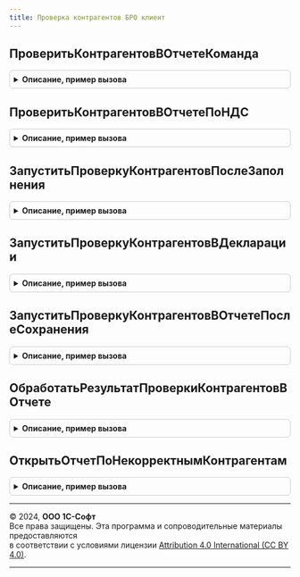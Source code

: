 ```yaml
---
title: Проверка контрагентов БРО клиент
---
```



## ПроверитьКонтрагентовВОтчетеКоманда
<details style="margin: 1em 0; padding: 0.5em; border: 1px solid #ccc; border-radius: 6px;">

<summary style="font-weight: bold; cursor: pointer;">Описание, пример вызова</summary>

```bsl

Процедура ПроверитьКонтрагентовВОтчетеКоманда(Форма) Экспорт
```

Пример вызова
```bsl
ПроверкаКонтрагентовБРОКлиент.ПроверитьКонтрагентовВОтчетеКоманда(Форма) 
```
</details>

## ПроверитьКонтрагентовВОтчетеПоНДС
<details style="margin: 1em 0; padding: 0.5em; border: 1px solid #ccc; border-radius: 6px;">

<summary style="font-weight: bold; cursor: pointer;">Описание, пример вызова</summary>

```bsl

Процедура ПроверитьКонтрагентовВОтчетеПоНДС(Форма) Экспорт
```

Пример вызова
```bsl
ПроверкаКонтрагентовБРОКлиент.ПроверитьКонтрагентовВОтчетеПоНДС(Форма) 
```
</details>

## ЗапуститьПроверкуКонтрагентовПослеЗаполнения
<details style="margin: 1em 0; padding: 0.5em; border: 1px solid #ccc; border-radius: 6px;">

<summary style="font-weight: bold; cursor: pointer;">Описание, пример вызова</summary>

```bsl

Процедура ЗапуститьПроверкуКонтрагентовПослеЗаполнения(Форма) Экспорт
```

Пример вызова
```bsl
ПроверкаКонтрагентовБРОКлиент.ЗапуститьПроверкуКонтрагентовПослеЗаполнения(Форма) 
```
</details>

## ЗапуститьПроверкуКонтрагентовВДекларации
<details style="margin: 1em 0; padding: 0.5em; border: 1px solid #ccc; border-radius: 6px;">

<summary style="font-weight: bold; cursor: pointer;">Описание, пример вызова</summary>

```bsl

Процедура ЗапуститьПроверкуКонтрагентовВДекларации(Форма, ДополнительныеПараметры) Экспорт
```

Пример вызова
```bsl
ПроверкаКонтрагентовБРОКлиент.ЗапуститьПроверкуКонтрагентовВДекларации(Форма, ДополнительныеПараметры) 
```
</details>

## ЗапуститьПроверкуКонтрагентовВОтчетеПослеСохранения
<details style="margin: 1em 0; padding: 0.5em; border: 1px solid #ccc; border-radius: 6px;">

<summary style="font-weight: bold; cursor: pointer;">Описание, пример вызова</summary>

```bsl

Процедура ЗапуститьПроверкуКонтрагентовВОтчетеПослеСохранения(РезультатСохранения, ДополнительныеПараметры) Экспорт
```

Пример вызова
```bsl
ПроверкаКонтрагентовБРОКлиент.ЗапуститьПроверкуКонтрагентовВОтчетеПослеСохранения(РезультатСохранения, ДополнительныеПараметры) 
```
</details>

## ОбработатьРезультатПроверкиКонтрагентовВОтчете
<details style="margin: 1em 0; padding: 0.5em; border: 1px solid #ccc; border-radius: 6px;">

<summary style="font-weight: bold; cursor: pointer;">Описание, пример вызова</summary>

```bsl

Процедура ОбработатьРезультатПроверкиКонтрагентовВОтчете(Форма) Экспорт
```

Пример вызова
```bsl
ПроверкаКонтрагентовБРОКлиент.ОбработатьРезультатПроверкиКонтрагентовВОтчете(Форма) 
```
</details>

## ОткрытьОтчетПоНекорректнымКонтрагентам
<details style="margin: 1em 0; padding: 0.5em; border: 1px solid #ccc; border-radius: 6px;">

<summary style="font-weight: bold; cursor: pointer;">Описание, пример вызова</summary>

```bsl

Процедура ОткрытьОтчетПоНекорректнымКонтрагентам(Форма) Экспорт
```

Пример вызова
```bsl
ПроверкаКонтрагентовБРОКлиент.ОткрытьОтчетПоНекорректнымКонтрагентам(Форма) 
```
</details>

---

© 2024, **ООО 1С-Софт**  
Все права защищены. Эта программа и сопроводительные материалы предоставляются  
в соответствии с условиями лицензии [Attribution 4.0 International (CC BY 4.0)](https://creativecommons.org/licenses/by/4.0/legalcode).

---
